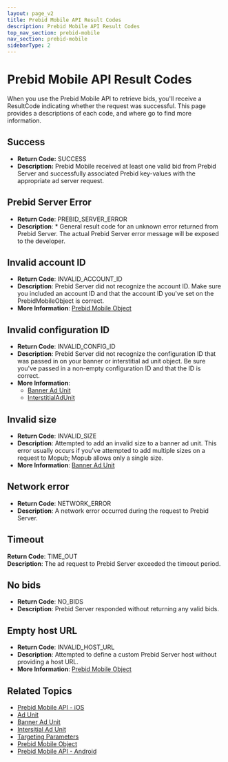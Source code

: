 ```yaml
---
layout: page_v2
title: Prebid Mobile API Result Codes
description: Prebid Mobile API Result Codes
top_nav_section: prebid-mobile
nav_section: prebid-mobile
sidebarType: 2
---
```


# Prebid Mobile API Result Codes 

When you use the Prebid Mobile API to retrieve bids, you'll receive a ResultCode indicating whether the request was successful. This page provides a descriptions of each code, and where go to find more information. 

## Success 

- **Return Code:** SUCCESS   
- **Description:** Prebid Mobile received at least one valid bid from Prebid Server and successfully associated Prebid key-values with the appropriate ad server request. 

## Prebid Server Error 

- **Return Code**: PREBID_SERVER_ERROR  
- **Description**: * General result code for an unknown error returned from Prebid Server.  The actual Prebid Server error message will be exposed to the developer.  

## Invalid account ID 

- **Return Code**: INVALID_ACCOUNT_ID  
- **Description**: Prebid Server did not recognize the account ID. Make sure you included an account ID and that the account ID you've set on the PrebidMobileObject is correct.   
- **More Information**: [Prebid Mobile Object]({{site.baseurl}}/prebid-mobile/pbm-api/ios/prebidmobile-object-ios.html) 

## Invalid configuration ID 

- **Return Code**: INVALID_CONFIG_ID  
- **Description**: Prebid Server did not recognize the configuration ID that was passed in on your banner or interstitial ad unit object. Be sure you've passed in a non-empty configuration ID and that the ID is correct.  
- **More Information**:  
  - [Banner Ad Unit]({{site.baseurl}}/prebid-mobile/pbm-api/ios/pbm-bannerad-ios.html)  
  - [InterstitialAdUnit]({{site.baseurl}}/prebid-mobile/pbm-api/ios/pbm-interstitial-ad-ios.html) 

## Invalid size 

- **Return Code**: INVALID_SIZE  
- **Description**: Attempted to add an invalid size to a banner ad unit. This error usually occurs if you've attempted to add multiple sizes on a request to Mopub; Mopub allows only a single size.  
- **More Information**: [Banner Ad Unit]({{site.baseurl}}/prebid-mobile/pbm-api/ios/pbm-bannerad-ios.html)

## Network error 

- **Return Code**: NETWORK_ERROR  
- **Description**: A network error occurred during the request to Prebid Server. 

## Timeout 

**Return Code**: TIME_OUT   
**Description**: The ad request to Prebid Server exceeded the timeout period. 

## No bids 

- **Return Code**: NO_BIDS   
- **Description**: Prebid Server responded without returning any valid bids. 

## Empty host URL 

- **Return Code**: INVALID_HOST_URL   
- **Description**: Attempted to define a custom Prebid Server host without providing a host URL. 
- **More Information**: [Prebid Mobile Object]({{site.baseurl}}/prebid-mobile/pbm-api/ios/prebidmobile-object-ios.html) 

## Related Topics

- [Prebid Mobile API - iOS]({{site.baseurl}}/prebid-mobile/pbm-api/ios/pbm-api-iOS.html)
- [Ad Unit]({{site.baseurl}}/prebid-mobile/pbm-api/ios/pbm-adunit-ios.html)
- [Banner Ad Unit]({{site.baseurl}}/prebid-mobile/pbm-api/ios/pbm-bannerad-ios.html)
- [Intersitial Ad Unit]({{site.baseurl}}/prebid-mobile/pbm-api/ios/pbm-interstitial-ad-ios.html)
- [Targeting Parameters]({{site.baseurl}}/prebid-mobile/pbm-api/ios/pbm-targeting-ios.html)
- [Prebid Mobile Object]({{site.baseurl}}/prebid-mobile/pbm-api/ios/prebidmobile-object-ios.html)
- [Prebid Mobile API - Android]({{site.baseurl}}/prebid-mobile/pbm-api/android/pbm-api-android.html)
